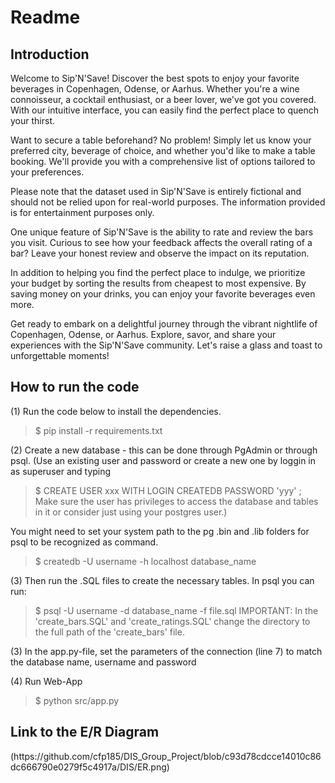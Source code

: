 <h1>Readme</h1>
<h2>Introduction</h2>

Welcome to Sip'N'Save! Discover the best spots to enjoy your favorite beverages in Copenhagen, Odense, or Aarhus. Whether you're a wine connoisseur, a cocktail enthusiast, or a beer lover, we've got you covered. With our intuitive interface, you can easily find the perfect place to quench your thirst.

Want to secure a table beforehand? No problem! Simply let us know your preferred city, beverage of choice, and whether you'd like to make a table booking. We'll provide you with a comprehensive list of options tailored to your preferences.

Please note that the dataset used in Sip'N'Save is entirely fictional and should not be relied upon for real-world purposes. The information provided is for entertainment purposes only.

One unique feature of Sip'N'Save is the ability to rate and review the bars you visit. Curious to see how your feedback affects the overall rating of a bar? Leave your honest review and observe the impact on its reputation.

In addition to helping you find the perfect place to indulge, we prioritize your budget by sorting the results from cheapest to most expensive. By saving money on your drinks, you can enjoy your favorite beverages even more.

Get ready to embark on a delightful journey through the vibrant nightlife of Copenhagen, Odense, or Aarhus. Explore, savor, and share your experiences with the Sip'N'Save community. Let's raise a glass and toast to unforgettable moments!

<h2>How to run the code</h2>

(1) Run the code below to install the dependencies.
>$ pip install -r requirements.txt

(2) Create a new database - this can be done through PgAdmin or through psql.
(Use an existing user and password or create a new one by loggin in as superuser and typing 
>$ CREATE USER xxx WITH LOGIN CREATEDB PASSWORD 'yyy' ;
Make sure the user has privileges to access the database and tables in it or consider just using your postgres user.)

You might need to set your system path to the pg .bin and .lib folders for psql to be recognized as command.
>$ createdb -U username -h localhost database_name

(3) Then run the .SQL files to create the necessary tables. In psql you can run:
>$ psql -U username -d database_name -f file.sql
IMPORTANT: In the 'create_bars.SQL' and 'create_ratings.SQL' change the directory to the full path of the 'create_bars' file. 

(3) In the app.py-file, set the parameters of the connection (line 7) to match the database name, username and password

(4) Run Web-App
>$ python src/app.py

<h2>Link to the E/R Diagram</h2>
(https://github.com/cfp185/DIS_Group_Project/blob/c93d78cdcce14010c86dc666790e0279f5c4917a/DIS/ER.png)

